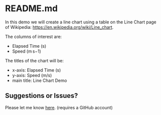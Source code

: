 # README.md

In this demo we will create a line chart using a table on the Line Chart page of Wikipedia: <https://en.wikipedia.org/wiki/Line_chart>.

The columns of interest are:

- Elapsed Time (s)
- Speed (m s−1)

The titles of the chart will be:

- x-axis: Elapsed Time (s)
- y-axis: Speed (m/s)
- main title: Line Chart Demo

## Suggestions or Issues?

Please let me know [here](https://github.com/pbeens/OTF-Data-Analysis-2021-05/issues). (requires a GitHub account)